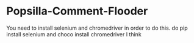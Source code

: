 # Popsilla-Comment-Flooder
You need to install selenium and chromedriver in order to do this.
do pip install selenium 
and choco install chromedriver I think
